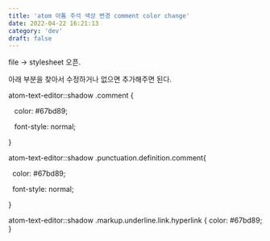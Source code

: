 ```yaml
---
title: 'atom 아톰 주석 색상 변경 comment color change'
date: 2022-04-22 16:21:13
category: 'dev'
draft: false
---
```


file -> stylesheet 오픈.

아래 부분을 찾아서 수정하거나 없으면 추가해주면 된다. 

  

atom-text-editor::shadow .comment {

   color: #67bd89;

   font-style: normal;

}

atom-text-editor::shadow .punctuation.definition.comment{

  color: #67bd89;

  font-style: normal;

}

atom-text-editor::shadow .markup.underline.link.hyperlink { color: #67bd89; }
